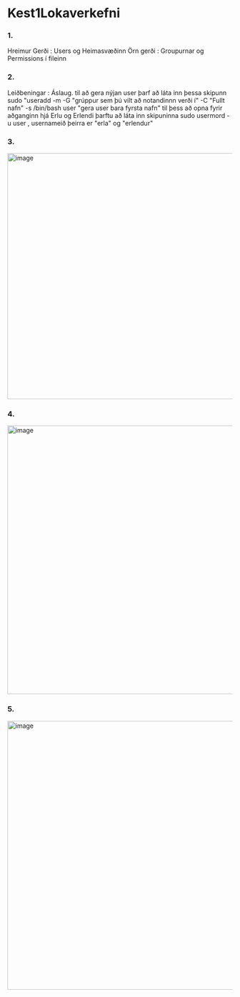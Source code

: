 # Kest1Lokaverkefni
### 1.
Hreimur Gerði : Users og Heimasvæðinn
Örn gerði : Groupurnar og Permissions í fileinn

### 2.
Leiðbeningar : Áslaug.
til að gera nýjan user þarf að láta inn þessa skipunn
sudo "useradd -m -G "grúppur sem þú vilt að notandinnn verði í" -C "Fullt nafn" -s /bin/bash user "gera user bara fyrsta nafn"
til þess að opna fyrir aðganginn hjá Erlu og Erlendi þarftu að láta inn skipuninna 
sudo usermord -u user , usernameið þeirra er "erla" og "erlendur"

### 3. 
<img width="551" alt="image" src="https://user-images.githubusercontent.com/70168436/205623079-4f274531-521c-4443-90d5-39258bc9de5f.png">

### 4.
<img width="602" alt="image" src="https://user-images.githubusercontent.com/70168436/205622371-a96aed12-8cd4-4a17-a126-a65ab5b09028.png">

### 5.
<img width="602" alt="image" src="https://user-images.githubusercontent.com/70168436/205622562-0ce2f05c-0fde-4c3f-a1af-8c2eb9ad30f8.png">
